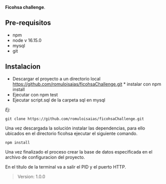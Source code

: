 **Ficohsa challenge**.

## Pre-requisitos

* npm
* node v 16.15.0
* mysql
* git

## Instalacion

* Descargar el proyecto a un directorio local https://github.com/romuloisaias/ficohsaChallenge.git * instalar con npm install
* Ejecutar con npm test
* Ejecutar script.sql de la carpeta sql en mysql

*Ej:*

```git
git clone https://github.com/romuloisaias/ficohsaChallenge.git
```

Una vez descargada la solución instalar las dependencias, para ello ubicados en el directorio ficohsa ejecutar el siguiente comando.

```npm
npm install
```

Una vez finalizado el proceso crear la base de datos especificada en el archivo de configuracion del proyecto.

En el título de la terminal va a salir el PID y el puerto HTTP.

> Version: 1.0.0